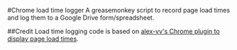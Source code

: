 #Chrome load time logger
A greasemonkey script to record page load times and log them to a Google Drive form/spreadsheet.

##Credit
Load time logging code is based on [alex-vv's Chrome plugin to display page load times](https://github.com/alex-vv/chrome-load-timer).
